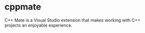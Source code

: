 # cppmate
C++ Mate is a Visual Studio extension that makes working with C++ projects an enjoyable experience.
